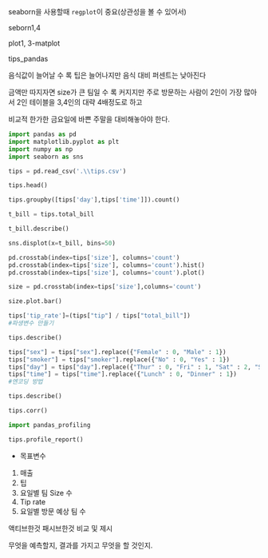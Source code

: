 seaborn을 사용할때 `regplot`이 중요(상관성을 볼 수 있어서)



seborn1,4

plot1, 3-matplot

tips_pandas



음식값이 늘어날 수 록 팁은 늘어나지만 음식 대비 퍼센트는 낮아진다 

금액만 따지자면 size가 큰 팀일 수 록 커지지만 주로 방문하는 사람이 2인이 가장 많아서 2인 테이블을 3,4인의 대략 4배정도로 하고

비교적 한가한 금요일에 바쁜 주말을 대비해놓아야 한다.

```python
import pandas as pd
import matplotlib.pyplot as plt
import numpy as np
import seaborn as sns

tips = pd.read_csv('.\\tips.csv')

tips.head()

tips.groupby([tips['day'],tips['time']]).count()

t_bill = tips.total_bill

t_bill.describe()

sns.displot(x=t_bill, bins=50)

pd.crosstab(index=tips['size'], columns='count')
pd.crosstab(index=tips['size'], columns='count').hist()
pd.crosstab(index=tips['size'], columns='count').plot()

size = pd.crosstab(index=tips['size'],columns='count')

size.plot.bar()

tips['tip_rate']=(tips["tip"] / tips["total_bill"])
#파생변수 만들기

tips.describe()

tips["sex"] = tips["sex"].replace({"Female" : 0, "Male" : 1})
tips["smoker"] = tips["smoker"].replace({"No" : 0, "Yes" : 1})
tips["day"] = tips["day"].replace({"Thur" : 0, "Fri" : 1, "Sat" : 2, "Sun" : 3})
tips["time"] = tips["time"].replace({"Lunch" : 0, "Dinner" : 1})
#엔코딩 방법

tips.describe()

tips.corr()

import pandas_profiling

tips.profile_report()
```



- 목표변수

1. 매출
2. 팁	
3. 요일별 팀 Size 수
4. Tip rate
5. 요일별 방문 예상 팀 수



액티브한것 패시브한것 비교 및 제시

무엇을 예측할지, 결과를 가지고 무엇을 할 것인지.

